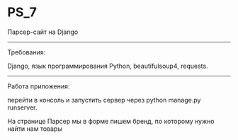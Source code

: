 # PS_7
Парсер-сайт на Django

---

Требования:

Django, язык программирования Python, beautifulsoup4, requests.

---

Работа приложения:

перейти в консоль и запустить сервер через python manage.py runserver.

На странице Парсер мы в форме пишем бренд, по которому нужно найти нам товары



